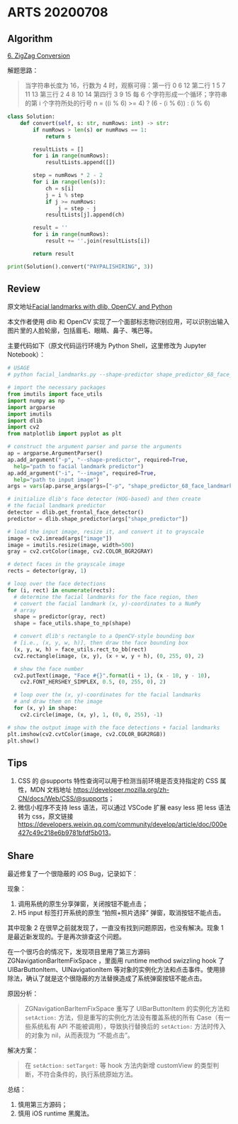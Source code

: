 # ARTS 20200708

## Algorithm

[6. ZigZag Conversion](https://leetcode-cn.com/problems/zigzag-conversion/)

解题思路：
> 当字符串长度为 16，行数为 4 时，观察可得：第一行 0 6 12 第二行 1 5 7 11 13 第三行 2 4 8 10 14 第四行 3 9 15
> 每 6 个字符形成一个循环；字符串的第 i 个字符所处的行号 n = ((i % 6) >= 4) ? (6 - (i % 6)) : (i % 6)

```python
class Solution:
    def convert(self, s: str, numRows: int) -> str:
        if numRows > len(s) or numRows == 1:
            return s

        resultLists = []
        for i in range(numRows):
            resultLists.append([])

        step = numRows * 2 - 2
        for i in range(len(s)):
            ch = s[i]
            j = i % step
            if j >= numRows:
                j = step - j
            resultLists[j].append(ch)

        result = ''
        for i in range(numRows):
            result += ''.join(resultLists[i])

        return result

print(Solution().convert("PAYPALISHIRING", 3))
```

## Review

原文地址[Facial landmarks with dlib, OpenCV, and Python](https://www.pyimagesearch.com/2017/04/03/facial-landmarks-dlib-opencv-python/)

本文作者使用 dlib 和 OpenCV 实现了一个面部标志物识别应用，可以识别出输入图片里的人脸轮廓，包括眉毛、眼睛、鼻子、嘴巴等。

主要代码如下（原文代码运行环境为 Python Shell，这里修改为 Jupyter Notebook）：

```python
# USAGE
# python facial_landmarks.py --shape-predictor shape_predictor_68_face_landmarks.dat --image images/example_01.jpg

# import the necessary packages
from imutils import face_utils
import numpy as np
import argparse
import imutils
import dlib
import cv2
from matplotlib import pyplot as plt

# construct the argument parser and parse the arguments
ap = argparse.ArgumentParser()
ap.add_argument("-p", "--shape-predictor", required=True,
  help="path to facial landmark predictor")
ap.add_argument("-i", "--image", required=True,
  help="path to input image")
args = vars(ap.parse_args(args=["-p", "shape_predictor_68_face_landmarks.dat", "-i", "images/example_03.jpg"]))
```

```python
# initialize dlib's face detector (HOG-based) and then create
# the facial landmark predictor
detector = dlib.get_frontal_face_detector()
predictor = dlib.shape_predictor(args["shape_predictor"])

# load the input image, resize it, and convert it to grayscale
image = cv2.imread(args["image"])
image = imutils.resize(image, width=500)
gray = cv2.cvtColor(image, cv2.COLOR_BGR2GRAY)

# detect faces in the grayscale image
rects = detector(gray, 1)

# loop over the face detections
for (i, rect) in enumerate(rects):
  # determine the facial landmarks for the face region, then
  # convert the facial landmark (x, y)-coordinates to a NumPy
  # array
  shape = predictor(gray, rect)
  shape = face_utils.shape_to_np(shape)

  # convert dlib's rectangle to a OpenCV-style bounding box
  # [i.e., (x, y, w, h)], then draw the face bounding box
  (x, y, w, h) = face_utils.rect_to_bb(rect)
  cv2.rectangle(image, (x, y), (x + w, y + h), (0, 255, 0), 2)

  # show the face number
  cv2.putText(image, "Face #{}".format(i + 1), (x - 10, y - 10),
    cv2.FONT_HERSHEY_SIMPLEX, 0.5, (0, 255, 0), 2)

  # loop over the (x, y)-coordinates for the facial landmarks
  # and draw them on the image
  for (x, y) in shape:
    cv2.circle(image, (x, y), 1, (0, 0, 255), -1)

# show the output image with the face detections + facial landmarks
plt.imshow(cv2.cvtColor(image, cv2.COLOR_BGR2RGB))
plt.show()
```

## Tips

1. CSS 的 @supports 特性查询可以用于检测当前环境是否支持指定的 CSS 属性，MDN 文档地址 <https://developer.mozilla.org/zh-CN/docs/Web/CSS/@supports>；
2. 微信小程序不支持 less 语法，可以通过 VSCode 扩展 easy less 把 less 语法转为 css，原文链接 <https://developers.weixin.qq.com/community/develop/article/doc/000e427c49c218e6b9781bfdf5b013>。

## Share

最近修复了一个很隐蔽的 iOS Bug，记录如下：

现象：

1. 调用系统的原生分享弹窗，关闭按钮不能点击；
2. H5 input 标签打开系统的原生 “拍照+照片选择” 弹窗，取消按钮不能点击。

其中现象 2 在很早之前就发现了，一直没有找到问题原因，也没有解决。现象 1 是最近新发现的。于是再次排查这个问题。

在一个很巧合的情况下，发现项目里用了第三方源码 ZGNavigationBarItemFixSpace ，里面用 runtime method swizzling hook 了 UIBarButtonItem、UINavigationItem 等对象的实例化方法和点击事件。使用排除法，确认了就是这个很隐蔽的方法替换造成了系统弹窗按钮不能点击。

原因分析：

> ZGNavigationBarItemFixSpace 重写了 UIBarButtonItem 的实例化方法和 `setAction:` 方法，但是重写的实例化方法没有覆盖系统的所有 Case（有一些系统私有 API 不能被调用），导致执行替换后的 `setAction:` 方法时传入的对象为 nil，从而表现为 “不能点击”。

解决方案：
> 在 `setAction:` `setTarget:` 等 hook 方法内新增 customView 的类型判断，不符合条件的，执行系统原始方法。

总结：

1. 慎用第三方源码；
2. 慎用 iOS runtime 黑魔法。
